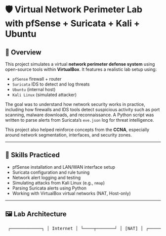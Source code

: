 # 🛡️ Virtual Network Perimeter Lab with pfSense + Suricata + Kali + Ubuntu

## 📌 Overview

This project simulates a virtual **network perimeter defense system** using open-source tools within **VirtualBox**. It features a realistic lab setup using:

- `pfSense` firewall + router  
- `Suricata` IDS to detect and log threats  
- `Ubuntu` (internal host)  
- `Kali Linux` (simulated attacker)

The goal was to understand how network security works in practice, including how firewalls and IDS tools detect suspicious activity such as port scanning, malware downloads, and reconnaissance. A Python script was written to parse alerts from Suricata’s `eve.json` log for threat intelligence.

This project also helped reinforce concepts from the **CCNA**, especially around network segmentation, interfaces, and security zones.

---

## 🧠 Skills Practiced

- pfSense installation and LAN/WAN interface setup  
- Suricata configuration and rule tuning  
- Network alert logging and testing  
- Simulating attacks from Kali Linux (e.g., `nmap`)  
- Parsing Suricata alerts using Python  
- Working with VirtualBox virtual networks (NAT, Host-only)

---

## 🖼️ Lab Architecture
<pre> ┌────────────┐ │ Internet │ └────┬───────┘ │ [NAT] │ ┌──────▼───────┐ │ pfSense │ │ Firewall + │ │ Suricata IDS│ └────┬────┬────┘ │ │ em0 (WAN) em1 (LAN) 10.0.2.15/24 192.168.56.1/24 │ ┌────────┴────────┐ │ │ ┌────────────┐ ┌────────────┐ │ Ubuntu │ │ Kali │ │ 192.168. │ │ 192.168. │ │ 56.2 │ │ 56.3 │ └────────────┘ └────────────┘ </pre>
